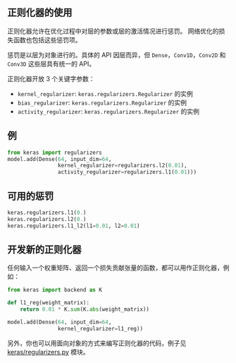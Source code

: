 ## 正则化器的使用

正则化器允许在优化过程中对层的参数或层的激活情况进行惩罚。 网络优化的损失函数也包括这些惩罚项。

惩罚是以层为对象进行的。具体的 API 因层而异，但 `Dense`，`Conv1D`，`Conv2D` 和 `Conv3D` 这些层具有统一的 API。

正则化器开放 3 个关键字参数：

- `kernel_regularizer`: `keras.regularizers.Regularizer` 的实例
- `bias_regularizer`: `keras.regularizers.Regularizer` 的实例
- `activity_regularizer`: `keras.regularizers.Regularizer` 的实例


## 例

```python
from keras import regularizers
model.add(Dense(64, input_dim=64,
                kernel_regularizer=regularizers.l2(0.01),
                activity_regularizer=regularizers.l1(0.01)))
```

## 可用的惩罚

```python
keras.regularizers.l1(0.)
keras.regularizers.l2(0.)
keras.regularizers.l1_l2(l1=0.01, l2=0.01)
```

## 开发新的正则化器

任何输入一个权重矩阵、返回一个损失贡献张量的函数，都可以用作正则化器，例如：

```python
from keras import backend as K

def l1_reg(weight_matrix):
    return 0.01 * K.sum(K.abs(weight_matrix))

model.add(Dense(64, input_dim=64,
                kernel_regularizer=l1_reg))
```

另外，你也可以用面向对象的方式来编写正则化器的代码，例子见 [keras/regularizers.py](https://github.com/keras-team/keras/blob/master/keras/regularizers.py) 模块。
